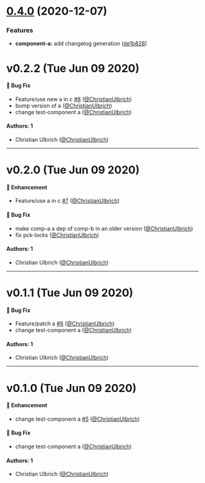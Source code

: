 # [0.4.0](https://github.com/christianulbrich/lerna-release-prototype-in-action/compare/@christianulbrich/test-component-a@0.3.0...@christianulbrich/test-component-a@0.4.0) (2020-12-07)


### Features

* **component-a:** add changelog generation ([de1b828](https://github.com/christianulbrich/lerna-release-prototype-in-action/commit/de1b828594454e73e3aa98a1fd3f228e7204eb4d))

# v0.2.2 (Tue Jun 09 2020)

#### 🐛 Bug Fix

- Feature/use new a in c [#8](https://github.com/ChristianUlbrich/lerna-release-prototype-in-action/pull/8) ([@ChristianUlbrich](https://github.com/ChristianUlbrich))
- bump version of a ([@ChristianUlbrich](https://github.com/ChristianUlbrich))
- change test-component a ([@ChristianUlbrich](https://github.com/ChristianUlbrich))

#### Authors: 1

- Christian Ulbrich ([@ChristianUlbrich](https://github.com/ChristianUlbrich))

---

# v0.2.0 (Tue Jun 09 2020)

#### 🚀 Enhancement

- Feature/use a in c [#7](https://github.com/ChristianUlbrich/lerna-release-prototype-in-action/pull/7) ([@ChristianUlbrich](https://github.com/ChristianUlbrich))

#### 🐛 Bug Fix

- make comp-a a dep of comp-b in an older version ([@ChristianUlbrich](https://github.com/ChristianUlbrich))
- fix pck-locks ([@ChristianUlbrich](https://github.com/ChristianUlbrich))

#### Authors: 1

- Christian Ulbrich ([@ChristianUlbrich](https://github.com/ChristianUlbrich))

---

# v0.1.1 (Tue Jun 09 2020)

#### 🐛 Bug Fix

- Feature/patch a [#6](https://github.com/ChristianUlbrich/lerna-release-prototype-in-action/pull/6) ([@ChristianUlbrich](https://github.com/ChristianUlbrich))
- change test-component a ([@ChristianUlbrich](https://github.com/ChristianUlbrich))

#### Authors: 1

- Christian Ulbrich ([@ChristianUlbrich](https://github.com/ChristianUlbrich))

---

# v0.1.0 (Tue Jun 09 2020)

#### 🚀 Enhancement

- change test-component a [#5](https://github.com/ChristianUlbrich/lerna-release-prototype-in-action/pull/5) ([@ChristianUlbrich](https://github.com/ChristianUlbrich))

#### 🐛 Bug Fix

- change test-component a ([@ChristianUlbrich](https://github.com/ChristianUlbrich))

#### Authors: 1

- Christian Ulbrich ([@ChristianUlbrich](https://github.com/ChristianUlbrich))
